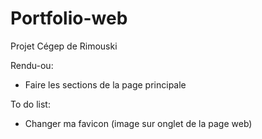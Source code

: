 # Portfolio-web

Projet Cégep de Rimouski

Rendu-ou:

- Faire les sections de la page principale

To do list:

- Changer ma favicon (image sur onglet de la page web)
